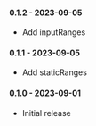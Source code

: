 #### 0.1.2 - 2023-09-05
* Add inputRanges
#### 0.1.1 - 2023-09-05
* Add staticRanges
#### 0.1.0 - 2023-09-01
* Initial release